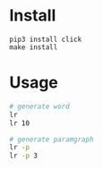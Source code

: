 # Install
```
pip3 install click
make install
```

# Usage
```sh
# generate word
lr
lr 10

# generate paramgraph
lr -p
lr -p 3
```